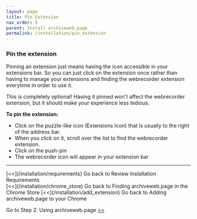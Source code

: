 ```yaml
---
layout: page
title: Pin Extension
nav_order: 5
parent: Install archiveweb.page
permalink: /installation/pin_extension
---
```



### Pin the extension
Pinning an extension just means having the icon accessible in your extensions bar. So you can just click on the extension once rather than having to manage your extensions and finding the webrecorder extension everytime in order to use it.

This is completely optional! Having it pinned won't affect the webrecorder extension, but it should make your experience less tedious.

<b>To pin the extension: </b>
  * Click on the puzzle-like icon (Extensions Icon) that is usually to the right of the address bar.
  * When you click on it, scroll over the list to find the webrecorder extension.
  * Click on the push-pin
  * The webrecorder icon will appear in your extension bar

  <hr>
[<<](/installation/requirements) Go back to Review Installation Requirements<br>
[<<](/installation/chrome_store) Go back to Finding archiveweb.page in the Chrome Store 
[<<](/installation/add_extension) Go back to Adding archiveweb.page to your Chrome

Go to Step 2: Using  archiveweb.page [>>](/usage)
